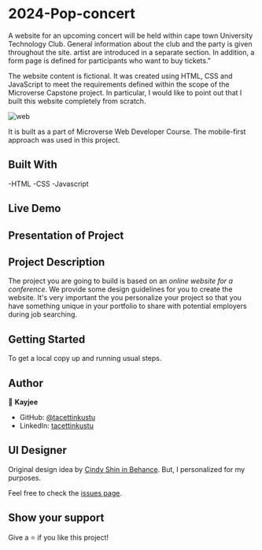 # 2024-Pop-concert
A website for an upcoming concert will be held within cape town University Technology Club. General information about the club and the party is given throughout the site. artist are introduced in a separate section. In addition, a form page is defined for participants who want to buy tickets."

The website content is fictional. It was created using HTML, CSS and JavaScript to meet the requirements defined within the scope of the Microverse Capstone project. In particular, I would like to point out that I built this website completely from scratch.


![web](https://github.com/microverseinc/curriculum-html-css/blob/main/capstone/images/conference_page.png)


It is built as a part of Microverse Web Developer Course. The mobile-first approach was used in this project.

## Built With

-HTML
-CSS
-Javascript


## Live Demo



## Presentation of Project



## Project Description

The project you are going to build is based on an *online website for a conference*. We provide some design guidelines for you to create the website. It's very important the you personalize your project so that you have something unique in your portfolio to share with potential employers during job searching.

## Getting Started

To get a local copy up and running usual steps.


## Author
👤 **Kayjee**

- GitHub: [@tacettinkustu](https://github.com/kayjeee)
- LinkedIn: [tacettinkustu](https://www.linkedin.com/in/kagiso-sebogodi/)

## UI Designer

Original design idea by [Cindy Shin in Behance](https://www.behance.net/adagio07). But, I personalized for my purposes.

Feel free to check the [issues page](https://github.com/kayjeee/2024-Pop-concert/issues).

## Show your support

Give a ⭐️ if you like this project!

